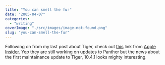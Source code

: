 ```yaml
---
title: "You can smell the fur"
date: "2005-04-07"
categories: 
  - "writing"
coverImage: "./src/images/image-not-found.png"
slug: "you-can-smell-the-fur"
---
```


Following on from my last post about Tiger, check out [this](http://www.appleinsider.com/article.php?id=984) link from [Apple Insider](http://www.appleinsider.com). Yep they are still working on updates to Panther but the news about the first maintainance update to Tiger, 10.4.1 looks mighty interesting.
